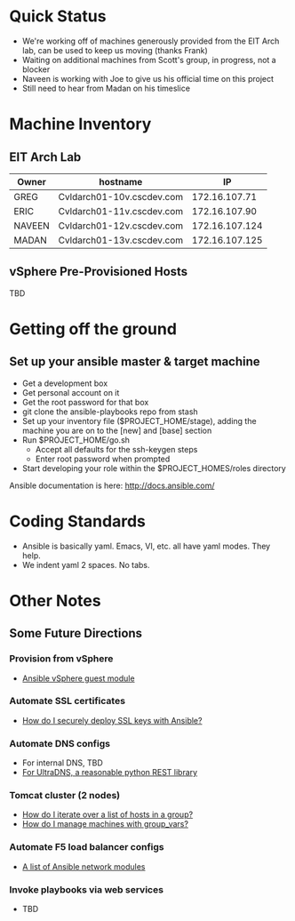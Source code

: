 
# Quick Status
* We're working off of machines generously provided from the EIT Arch lab, can be used to keep us moving (thanks Frank)
* Waiting on additional machines from Scott's group, in progress, not a blocker
* Naveen is working with Joe to give us his official time on this project
* Still need to hear from Madan on his timeslice

# Machine Inventory

## EIT Arch Lab
| Owner | hostname                  | IP             |
|-------|---------------------------|----------------|
| GREG 	| Cvldarch01-10v.cscdev.com | 172.16.107.71  |
| ERIC 	| Cvldarch01-11v.cscdev.com | 172.16.107.90  |
| NAVEEN| Cvldarch01-12v.cscdev.com | 172.16.107.124 |
| MADAN | Cvldarch01-13v.cscdev.com | 172.16.107.125 |

## vSphere Pre-Provisioned Hosts
TBD

# Getting off the ground

## Set up your ansible master & target machine

* Get a development box
* Get personal account on it
* Get the root password for that box
* git clone the ansible-playbooks repo from stash
* Set up your inventory file ($PROJECT_HOME/stage), adding the machine you are on to the [new] and [base] section
* Run $PROJECT_HOME/go.sh
  * Accept all defaults for the ssh-keygen steps
  * Enter root password when prompted
* Start developing your role within the $PROJECT_HOMES/roles directory

Ansible documentation is here: http://docs.ansible.com/


# Coding Standards
* Ansible is basically yaml. Emacs, VI, etc. all have yaml modes. They help.
* We indent yaml 2 spaces. No tabs.

# Other Notes

## Some Future Directions

### Provision from vSphere
* [Ansible vSphere guest module](http://docs.ansible.com/vsphere_guest_module.html)

### Automate SSL certificates
* [How do I securely deploy SSL keys with Ansible?](http://red-badger.com/blog/2014/02/28/deploying-ssl-keys-securely-with-ansible/)

### Automate DNS configs
* For internal DNS, TBD
* [For UltraDNS, a reasonable python REST library](http://docs.python-requests.org/en/latest/index.html)

### Tomcat cluster (2 nodes)
* [How do I iterate over a list of hosts in a group?](http://docs.ansible.com/faq.html)
* [How do I manage machines with group_vars?](https://gist.github.com/anonymous/5e1f88c5acc0dc699093)

### Automate F5 load balancer configs
* [A list of Ansible network modules](http://docs.ansible.com/list_of_network_modules.html)

### Invoke playbooks via web services
* TBD


